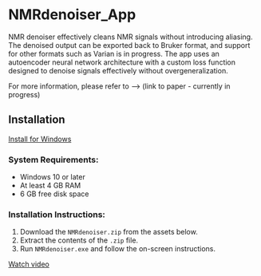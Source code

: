 # NMRdenoiser_App
NMR denoiser effectively cleans NMR signals without introducing aliasing. The denoised output can be exported back to Bruker format, and support for other formats such as Varian is in progress. The app uses an autoencoder neural network architecture with a custom loss function designed to denoise signals effectively without overgeneralization.

For more information, please refer to --> (link to paper - currently in progress)

## Installation
[Install for Windows](https://drive.google.com/drive/folders/1ysM1yyOsn9eL3SNMVzHeIYdvl4wID9Ka?usp=sharing)

### System Requirements:
- Windows 10 or later
- At least 4 GB RAM
- 6 GB free disk space

### Installation Instructions:
1. Download the `NMRdenoiser.zip` from the assets below.
2. Extract the contents of the `.zip` file.
3. Run `NMRdenoiser.exe` and follow the on-screen instructions.

[Watch video](https://github.com/user-attachments/assets/9e1678ed-7590-461c-88b3-3e392893f0d6)

